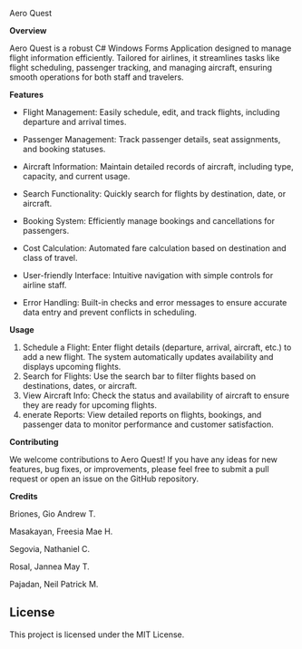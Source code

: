 Aero Quest

**Overview**

Aero Quest is a robust C# Windows Forms Application designed to manage flight information efficiently. Tailored for airlines, it streamlines tasks like flight scheduling, passenger tracking, and managing aircraft, ensuring smooth operations for both staff and travelers. 

**Features**

* Flight Management: Easily schedule, edit, and track flights, including departure and arrival times.

* Passenger Management: Track passenger details, seat assignments, and booking statuses.

* Aircraft Information: Maintain detailed records of aircraft, including type, capacity, and current usage.

* Search Functionality: Quickly search for flights by destination, date, or aircraft.

* Booking System: Efficiently manage bookings and cancellations for passengers.

* Cost Calculation: Automated fare calculation based on destination and class of travel.

* User-friendly Interface: Intuitive navigation with simple controls for airline staff.

* Error Handling: Built-in checks and error messages to ensure accurate data entry and prevent conflicts in scheduling.

**Usage**

1. Schedule a Flight: Enter flight details (departure, arrival, aircraft, etc.) to add a new flight. The system automatically updates availability and displays upcoming flights.
2. Search for Flights: Use the search bar to filter flights based on destinations, dates, or aircraft.
3. View Aircraft Info: Check the status and availability of aircraft to ensure they are ready for upcoming flights.
4. enerate Reports: View detailed reports on flights, bookings, and passenger data to monitor performance and customer satisfaction.

**Contributing**

We welcome contributions to Aero Quest! If you have any ideas for new features, bug fixes, or improvements, please feel free to submit a pull request or open an issue on the GitHub repository.

**Credits**

Briones, Gio Andrew T.

Masakayan, Freesia Mae H.

Segovia, Nathaniel C.

Rosal, Jannea May T.

Pajadan, Neil Patrick M.


## License

This project is licensed under the MIT License.
